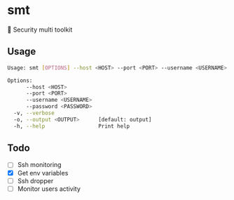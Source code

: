 # smt
🧰 Security multi toolkit

## Usage
```BASH
Usage: smt [OPTIONS] --host <HOST> --port <PORT> --username <USERNAME> --password <PASSWORD>

Options:
      --host <HOST>          
      --port <PORT>          
      --username <USERNAME>  
      --password <PASSWORD>  
  -v, --verbose              
  -o, --output <OUTPUT>      [default: output]
  -h, --help                 Print help
```

## Todo
- [ ] Ssh monitoring
- [X] Get env variables
- [ ] Ssh dropper
- [ ] Monitor users activity
